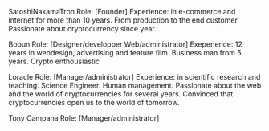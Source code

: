 

SatoshiNakamaTron
Role: [Founder]
Experience: in e-commerce and internet for more than 10 years. 
From production to the end customer.
Passionate about cryptocurrency since year.

Bobun
Role: [Designer/developper Web/administrator]
Exeperience: 12 years in webdesign, advertising and feature film.
Business man from 5 years.
Crypto enthousiastic

Loracle
Role: [Manager/administrator]
Experience: in scientific research and teaching.
Science Engineer.
Human management.
Passionate about the web and the world of cryptocurrencies for several years.
Convinced that cryptocurrencies open us to the world of tomorrow.

Tony Campana
Role: [Manager/administrator]
